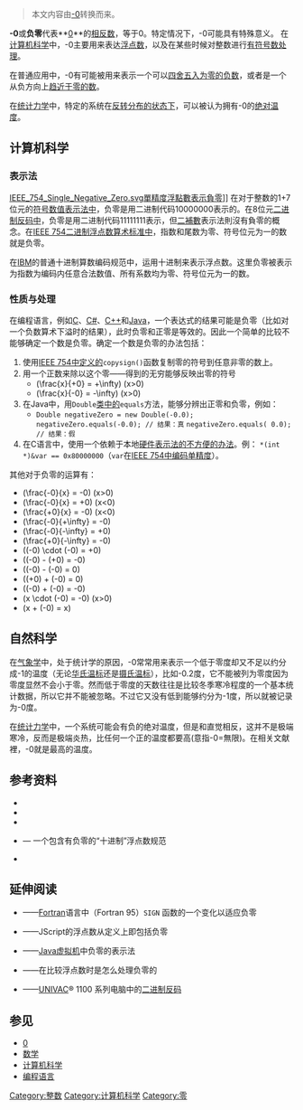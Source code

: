 > 本文内容由[-0](https://zh.wikipedia.org/wiki/-0)转换而来。


**-0**或**负零**代表**[0](../Page/0.md "wikilink")**的[相反数](https://zh.wikipedia.org/wiki/加法逆元 "wikilink")，等于0。特定情况下，-0可能具有特殊意义。 在[计算机科学](../Page/计算机科学.md "wikilink")中，-0主要用来表达[浮点数](../Page/浮点数.md "wikilink")，以及在某些时候对整数进行[有符号数处理](https://zh.wikipedia.org/wiki/有符号数处理 "wikilink")。

在普通应用中，-0有可能被用来表示一个可以[四舍五入为零的](https://zh.wikipedia.org/wiki/數值修約規則 "wikilink")[负数](../Page/负数.md "wikilink")，或者是一个从负方向上[趋近于零的数](https://zh.wikipedia.org/wiki/极限 "wikilink")。

在[统计力学](../Page/统计力学.md "wikilink")中，特定的系统在[反转分布的状态下](https://zh.wikipedia.org/wiki/居量反轉 "wikilink")，可以被认为拥有-0的[绝对温度](../Page/热力学温标.md "wikilink")。

## 计算机科学

### 表示法

[IEEE_754_Single_Negative_Zero.svg](https://zh.wikipedia.org/wiki/File:IEEE_754_Single_Negative_Zero.svg "fig:IEEE_754_Single_Negative_Zero.svg")[單精度浮點數表示負零](https://zh.wikipedia.org/wiki/單精度浮點數 "wikilink")\]\] 在对于整数的1+7位元的[符号数值表示法中](https://zh.wikipedia.org/wiki/有符号数处理 "wikilink")，负零是用二进制代码10000000表示的。在8位元[二进制反码中](https://zh.wikipedia.org/wiki/二进制反码 "wikilink")，负零是用二进制代码11111111表示，但[二補數](../Page/二補數.md "wikilink")表示法則沒有負零的概念。在[IEEE 754二进制浮点数算术标准中](../Page/IEEE_754.md "wikilink")，指数和尾数为零、符号位元为一的数就是负零。

在[IBM](../Page/IBM.md "wikilink")的普通十进制算数编码规范中，运用十进制来表示浮点数。这里负零被表示为指数为编码内任意合法数值、所有系数均为零、符号位元为一的数。

### 性质与处理

在编程语言，例如[C](https://zh.wikipedia.org/wiki/C语言 "wikilink")、[C\#](../Page/C♯.md "wikilink")、[C++](../Page/C++.md "wikilink")和[Java](../Page/Java.md "wikilink")，一个表达式的结果可能是负零（比如对一个负数算术下溢时的结果），此时负零和正零是等效的。因此一个简单的比较不能够确定一个数是负零。确定一个数是负零的办法包括：

1.  使用[IEEE 754中定义的](../Page/IEEE_754.md "wikilink")`copysign()`函数复制零的符号到任意非零的数上。
2.  用一个正数来除以这个零——得到的无穷能够反映出零的符号
      - \(\frac{x}{+0} = +\infty\) (x\>0)
      - \(\frac{x}{-0} = -\infty\) (x\>0)
3.  在Java中，用`Double`[类中的](../Page/类_\(计算机科学\).md "wikilink")`equals`方法，能够分辨出正零和负零，例如：
      - `Double negativeZero = new Double(-0.0);`
        `negativeZero.equals(-0.0); // 结果：真`
        `negativeZero.equals( 0.0); // 结果：假`
4.  在C语言中，使用一个依赖于本地[硬件表示法的不方便的办法](https://zh.wikipedia.org/wiki/计算机硬件 "wikilink")。例： `*(int *)&var == 0x80000000`（`var`在[IEEE 754中编码单精度](../Page/IEEE_754.md "wikilink")）。

其他对于负零的运算有：

  - \(\frac{-0}{x} = -0\) (x\>0)
  - \(\frac{-0}{x} = +0\) (x\<0)
  - \(\frac{+0}{x} = -0\) (x\<0)
  - \(\frac{-0}{+\infty} = -0\)
  - \(\frac{-0}{-\infty} = +0\)
  - \(\frac{+0}{-\infty} = -0\)
  - \((-0) \cdot (-0) = +0\)
  - \((-0) - (+0) = -0\)
  - \((-0) - (-0) = 0\)
  - \((+0) + (-0) = 0\)
  - \((-0) + (-0) = -0\)
  - \(x \cdot (-0) = -0\) (x\>0)
  - \(x + (-0) = x\)

## 自然科学

在[气象学](../Page/气象学.md "wikilink")中，处于统计学的原因，-0常常用来表示一个低于零度却又不足以约分成-1的温度（无论[华氏温标](../Page/华氏温标.md "wikilink")还是[摄氏温标](../Page/摄氏温标.md "wikilink")），比如-0.2度，它不能被列为零度因为零度显然不会小于零。然而低于零度的天数往往是比较冬季寒冷程度的一个基本统计数据，所以它并不能被忽略。不过它又没有低到能够约分为-1度，所以就被记录为-0度。

在[统计力学](../Page/统计力学.md "wikilink")中，一个系统可能会有负的绝对温度，但是和直觉相反，这并不是极端寒冷，反而是极端炎热，比任何一个正的温度都要高(意指-0=無限)。在相关文献裡，-0就是最高的温度。

## 参考资料

  -
  -
  -
  - — 一个包含有负零的“十进制”浮点数规范

  -
## 延伸阅读

  - ——[Fortran](../Page/Fortran.md "wikilink")语言中（Fortran 95）`SIGN` 函数的一个变化以适应负零

  - ——JScript的浮点数从定义上即包括负零

  - ——[Java虚拟机](../Page/Java虚拟机.md "wikilink")中负零的表示法

  - ——在比较浮点数时是怎么处理负零的

  - ——[UNIVAC](https://zh.wikipedia.org/wiki/UNIVAC "wikilink")® 1100 系列电脑中的[二进制反码](https://zh.wikipedia.org/wiki/二进制反码 "wikilink")

## 参见

  - [0](../Page/0.md "wikilink")
  - [数学](../Page/数学.md "wikilink")
  - [计算机科学](../Page/计算机科学.md "wikilink")
  - [编程语言](../Page/编程语言.md "wikilink")

[Category:整数](https://zh.wikipedia.org/wiki/Category:整数 "wikilink") [Category:计算机科学](https://zh.wikipedia.org/wiki/Category:计算机科学 "wikilink") [Category:零](https://zh.wikipedia.org/wiki/Category:零 "wikilink")